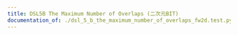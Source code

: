 ```yaml
---
title: DSL5B The Maximum Number of Overlaps (二次元BIT)
documentation_of: ./dsl_5_b_the_maximum_number_of_overlaps_fw2d.test.py
---
```



